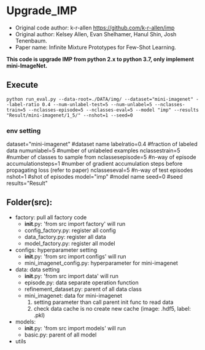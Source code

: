 # Upgrade_IMP

* Original code author: 
    k-r-allen
    https://github.com/k-r-allen/imp
* Original author: 
Kelsey Allen, Evan Shelhamer, Hanul Shin, Josh Tenenbaum.
* Paper name:
Infinite Mixture Prototypes for Few-Shot Learning.

**This code is upgrade IMP from python 2.x to python 3.7, only implement mini-ImageNet.**

## Execute
```python run_eval.py --data-root=./DATA/img/ --dataset="mini-imagenet" --label-ratio 0.4 --num-unlabel-test=5 --num-unlabel=5 --nclasses-train=5 --nclasses-episode=5 --nclasses-eval=5 --model "imp" --results "Result/mini-imagenet/1_5/" --nshot=1 --seed=0```
### env setting
dataset="mini-imagenet"  #dataset name
labelratio=0.4 #fraction of  labeled data
numunlabel=5 #number of unlabeled examples
nclassestrain=5 #number of classes to sample from 
nclassesepisode=5 #n-way of episode
accumulationsteps=1 #number of gradient accumulation steps before propagating loss (refer to paper)
nclasseseval=5 #n-way of test episodes
nshot=1 #shot of episodes
model="imp" #model name
seed=0 #seed
results="Result"


## Folder(src):
* factory: pull all factory code
    * __init__.py: 'from src import factory' will run
    * config_factory.py: register all config
    * data_factory.py: register all data
    * model_factory.py: register all model
* configs: hyperparameter setting
    * __init__.py: 'from src import configs' will run
    * mini_imagenet_config.py: hyperparameter for mini-imagenet
* data: data setting
    * __init__.py: 'from src import data' will run
    * episode.py: data separate operation function
    * refinement_dataset.py: parent of all data class
    * mini_imagenet: data for mini-imagenet
        1. setting parameter than call parent init func to read data
        2. check data cache is no create new cache (image: .hdf5, label: .pkl)
* models:
    * __init__.py: 'from src import models' will run
    * basic.py: parent of all model
* utils
